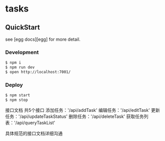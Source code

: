 # tasks



## QuickStart

<!-- add docs here for user -->

see [egg docs][egg] for more detail.

### Development

```bash
$ npm i
$ npm run dev
$ open http://localhost:7001/
```

### Deploy

```bash
$ npm start
$ npm stop
```

接口文档 共5个接口
添加任务：'/api/addTask'
编辑任务：'/api/editTask'
更新任务：'/api/updateTaskStatus'
删除任务：'/api/deleteTask'
获取任务列表：'/api/queryTaskList'

具体规范的接口文档详细沟通

